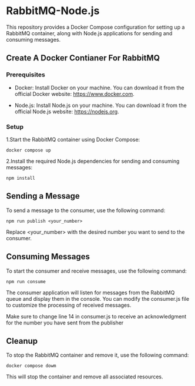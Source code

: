 # RabbitMQ-Node.js
This repository provides a Docker Compose configuration for setting up a RabbitMQ container, along with Node.js applications for sending and consuming messages.

## Create A Docker Contianer For RabbitMQ
### Prerequisites
* Docker: Install Docker on your machine. You can download it from the official Docker website: https://www.docker.com.

* Node.js: Install Node.js on your machine. You can download it from the official Node.js website: https://nodejs.org.

### Setup
1.Start the RabbitMQ container using Docker Compose:
```
docker compose up
```

2.Install the required Node.js dependencies for sending and consuming messages:
```
npm install
```

## Sending a Message

To send a message to the consumer, use the following command:
```
npm run publish <your_number>
```
Replace <your_number> with the desired number you want to send to the consumer.

## Consuming Messages

To start the consumer and receive messages, use the following command:
```
npm run consume
```
The consumer application will listen for messages from the RabbitMQ queue and display them in the console. You can modify the consumer.js file to customize the processing of received messages.

Make sure to change line 14 in consumer.js to receive an acknowledgment for the number you have sent from the publisher

## Cleanup

To stop the RabbitMQ container and remove it, use the following command:

```
docker compose dowm
```
This will stop the container and remove all associated resources.